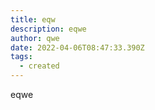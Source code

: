 ```yaml
---
title: eqw
description: eqwe
author: qwe
date: 2022-04-06T08:47:33.390Z
tags:
  - created
---
```

eqwe